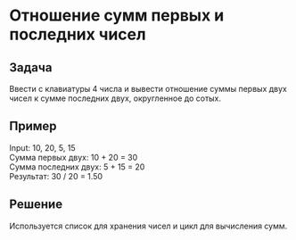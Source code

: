 # Отношение сумм первых и последних чисел

## Задача

Ввести с клавиатуры 4 числа и вывести отношение суммы первых двух чисел к сумме последних двух, округленное до сотых.

## Пример

Input: 10, 20, 5, 15  
Сумма первых двух: 10 + 20 = 30  
Сумма последних двух: 5 + 15 = 20  
Результат: 30 / 20 = 1.50

## Решение

Используется список для хранения чисел и цикл для вычисления сумм.
